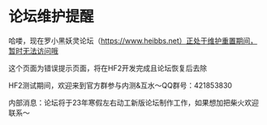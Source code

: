 # 论坛维护提醒

哈喽，现在罗小黑妖灵论坛（https://www.heibbs.net）正处于维护重置期间，暂时无法访问哦

这个页面为错误提示页面，将在HF2开发完成且论坛恢复后去除

HF2测试期间，欢迎来到官方群参与内测&互水～QQ群号：421853830

内部消息：论坛将于23年寒假左右动工新版论坛制作工作，如果想加把柴火欢迎联系～
